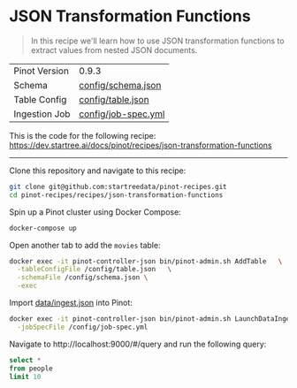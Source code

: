 # JSON Transformation Functions

> In this recipe we'll learn how to use JSON transformation functions to extract values from nested JSON documents.

<table>
  <tr>
    <td>Pinot Version</td>
    <td>0.9.3</td>
  </tr>
  <tr>
    <td>Schema</td>
    <td><a href="config/schema.json">config/schema.json</a></td>
  </tr>
    <tr>
    <td>Table Config</td>
    <td><a href="config/table.json">config/table.json</a></td>
  </tr>
      <tr>
    <td>Ingestion Job</td>
    <td><a href="config/job-spec.yml">config/job-spec.yml</a></td>
  </tr>
</table>

This is the code for the following recipe: https://dev.startree.ai/docs/pinot/recipes/json-transformation-functions

***

Clone this repository and navigate to this recipe:

```bash
git clone git@github.com:startreedata/pinot-recipes.git
cd pinot-recipes/recipes/json-transformation-functions
```

Spin up a Pinot cluster using Docker Compose:

```bash
docker-compose up
```

Open another tab to add the `movies` table:

```bash
docker exec -it pinot-controller-json bin/pinot-admin.sh AddTable   \
  -tableConfigFile /config/table.json   \
  -schemaFile /config/schema.json \
  -exec
```

Import [data/ingest.json](data/import.json) into Pinot:

```bash
docker exec -it pinot-controller-json bin/pinot-admin.sh LaunchDataIngestionJob \
  -jobSpecFile /config/job-spec.yml
```

Navigate to http://localhost:9000/#/query and run the following query:

```sql
select * 
from people 
limit 10
```

